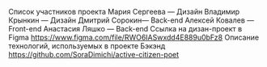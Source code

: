 Список участников проекта
Мария Сергеева — Дизайн
Владимир Крынкин — Дизайн
Дмитрий Сорокин— Back-end
Алексей Ковалев — Front-end
Анастасия Ляшко — Back-end
Ссылка на дизан-проект в Figma
https://www.figma.com/file/RWO6IASwxdd4E889u0bFz8
Описание технологий, используемых в проекте
Бэкэнд
https://github.com/SoraDimichi/active-citizen-poet

